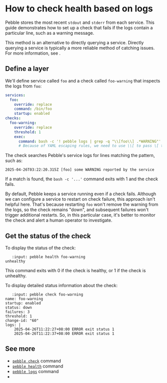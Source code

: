 # How to check health based on logs

Pebble stores the most recent `stdout` and `stderr` from each service. This guide demonstrates how to set up a check that fails if the logs contain a particular line, such as a warning message.

This method is an alternative to directly querying a service. Directly querying a service is typically a more reliable method of catching issues. For more information, see [](./run-services-reliably).

## Define a layer

We'll define service called `foo` and a check called `foo-warning` that inspects the logs from `foo`:

```yaml
services:
  foo:
    override: replace
    command: /bin/foo
    startup: enabled
checks:
  foo-warning:
    override: replace
    threshold: 1
    exec:
      command: bash -c '! pebble logs | grep -q "\\[foo\\] .*WARNING"'
      # Because of YAML escaping rules, we need to use \\[ to pass \[ to grep.
```

The check searches Pebble's service logs for lines matching the pattern, such as:

```text
2025-04-26T03:22:20.315Z [foo] some WARNING reported by the service
```

If a match is found, the `bash -c '...'` command exits with 1 and the check fails.

By default, Pebble keeps a service running even if a check fails. Although we can configure a service to restart on check failure, this approach isn't helpful here. That's because restarting `foo` won't remove the warning from the logs, so the check remains "down", and subsequent failures won't trigger additional restarts. So, in this particular case, it's better to monitor the check and alert a human operator to investigate.

## Get the status of the check

To display the status of the check:

```{terminal}
   :input: pebble health foo-warning
unhealthy
```

This command exits with 0 if the check is healthy, or 1 if the check is unhealthy.

To display detailed status information about the check:

```{terminal}
   :input: pebble check foo-warning
name: foo-warning
startup: enabled
status: down
failures: 3
threshold: 1
change-id: "60"
logs: |
    2025-04-26T11:22:27+08:00 ERROR exit status 1
    2025-04-26T11:22:37+08:00 ERROR exit status 1
```

## See more

- [`pebble check`](#reference_pebble_check_command) command
- [`pebble health`](#reference_pebble_health_command) command
- [`pebble logs`](#reference_pebble_logs_command) command
- [](/reference/health-checks)
